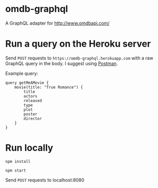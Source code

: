 # omdb-graphql
A GraphQL adapter for http://www.omdbapi.com/

# Run a query on the Heroku server
Send `POST` requests to `https://omdb-graphql.herokuapp.com` with a raw GraphQL query in the body. I suggest using [Postman](https://chrome.google.com/webstore/detail/postman/fhbjgbiflinjbdggehcddcbncdddomop?hl=en).

Example query:

```
query getMeAMovie {
    movie(title: "True Romance") {
        title
        actors
        released
        type
        plot
        poster
        director
    }
}
```

# Run locally
`npm install`

`npm start`

Send `POST` requests to localhost:8080
